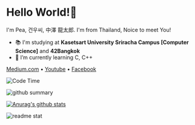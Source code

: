 # Hello World!👋
I'm Pea, 건우씨, 中澤 龍太郎. I'm from Thailand, Noice to meet You!
- 📚 I'm studying at **Kasetsart University Sriracha Campus [Computer Science]** and **42Bangkok**
- 🌱 I’m currently learning C, C++

<a href="https://peakungg.medium.com/">Medium.com</a> • 
<a href="https://www.youtube.com/PKGztv">Youtube</a> • 
<a href="https://www.facebook.com/peakungg">Facebook</a>

![Code Time](https://img.shields.io/endpoint?style=for-the-badge&url=https://codetime-api.datreks.com/badge/2214?logoColor=white%26project=%26recentMS=0%26showProject=false&color=informational)

![github summary](https://github-profile-summary-cards.vercel.app/api/cards/profile-details?username=PKGzGMTH&line_height=21&theme=dracula)

[![Anurag's github stats](https://github-readme-stats.vercel.app/api?username=PKGzGMTH&count_private=true&show_icons=true&theme=tokyonight)](https://github.com/anuraghazra/github-readme-stats)

![readme stat](https://github-readme-stats.vercel.app/api/top-langs?username=PKGzGMTH&show_icons=true&locale=en&layout=compact&theme=tokyonight)

